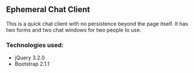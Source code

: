 ## Ephemeral Chat Client

This is a quick chat client with no persistence beyond the page itself. It has two forms and two chat windows for two people to use. 

### Technologies used:
* jQuery 3.2.0
* Bootstrap 2.1.1